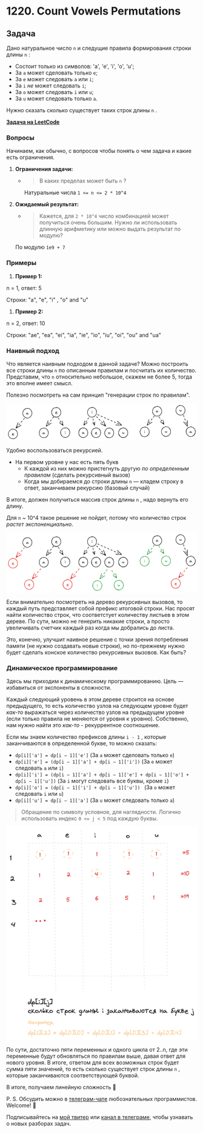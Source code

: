 # 1220. Count Vowels Permutations

## Задача

Дано натуральное число `n` и следущие правила формирования строки длины `n` :

* Состоит только из символов: 'a', 'e', 'i', 'o', 'u'; 
* За `a` может сделовать только `e`; 
* За `e` может следовать `a` или `i`; 
* За `i` _не_ может следовать `i`; 
* За `o` может следовать `i` или `u`; 
* За `u` может следовать только `a`.

Нужно сказать сколько существует таких строк длины `n` .

**[Задача на LeetCode](https://leetcode.com/problems/count-vowels-permutation)**

### Вопросы

Начинаем, как обычно, с вопросов чтобы понять о чем задача и какие есть ограничения.

1. **Ограничения задачи:**
   - > В каких пределах может быть `n` ?

     Натуральные числа `1 <= n <= 2 * 10^4`

    

2. **Ожидаемый результат:**
    - > Кажется, для `2 * 10^4` число комбинацией может получиться очень большим. Нужно ли использовать длинную арифметику или можно выдать результат по модулю?
     
     По модулю `1e9 + 7`

### Примеры

1. **Пример 1:**

n = 1, ответ: 5

Строки: "a", "e", "i" , "o" and "u"

1. **Пример 2:**

n = 2, ответ: 10

Строки: "ae", "ea", "ei", "ia", "ie", "io", "iu", "oi", "ou" and "ua"

### Наивный подход

Что является наивным подходом в данной задаче? Можно построить все строки длины `n` по описанным правилам и посчитать их количество. Представим, что `n` относительно небольшое, скажем не более 5, тогда это вполне имеет смысл.

Полезно посмотреть на сам принцип "генерации строк по правилам".

![](/images/count-vowels-permutations-ex1.png)

Удобно воспользоваться рекурсией.

* На первом уровне у нас есть пять букв
  + К каждой из них можно пристегнуть другую _по определенным правилам_ (сделать рекурсивный вызов)
  + Когда мы добираемся до строки длины `n` — кладем строку в ответ, заканчиваем рекурсию (базовый случай)

В итоге, должен получиться массив строк длины `n` , надо вернуть его длину.

Для `n` ~ 10^4 такое решение не пойдет, потому что количество строк _растет экспоненциально_.

![](/images/count-vowels-permutations-ex2.png)

Если внимательно посмотреть на дерево рекурсивных вызовов, то каждый путь представляет собой префикс итоговой строки. Нас просят найти количество строк, что соответстует количеству листьев в этом дереве. По сути, можно не генерить никакие строки, а просто увеличивать счетчик каждый раз когда мы добрались до листа.

Это, конечно, улучшит наивное решение с точки зрения потребления памяти (не нужно создавать новые строки), но по-прежнему нужно будет сделать конское количество рекурсивных вызовов. Как быть?

### Динамическое программирование

Здесь мы приходим к динамическому программированию. Цель — избавиться от экспоненты в сложности.

Каждый следующий уровень в этом дереве строится на основе предыдущего, то есть количество узлов на следующем уровне будет _как-то_ выражаться через количество узлов на предыдущем уровне (если только правила не меняются от уровня к уровню). Собственно, нам нужно найти это _как-то_ - рекуррентное соотношение.

Если мы знаем количество префиксов длины `i - 1` , которые заканчиваются в определенной букве, то можно сказать:

* `dp[i]['a'] = dp[i − 1]['e']` (За `a` может сделовать только `e`)
* `dp[i]['e'] = (dp[i − 1]['a'] + dp[i − 1]['i'])` (За `e` может следовать `a` или `i`)
* `dp[i]['i'] = (dp[i − 1]['a'] + dp[i − 1]['e'] + dp[i − 1]['o'] + dp[i − 1]['u'])` (За `i` могут следовать все буквы, кроме `i`)
* `dp[i]['o'] = (dp[i − 1]['i'] + dp[i − 1]['u']) ` (За `o` может следовать `i` или `u`)
* `dp[i]['u'] = dp[i − 1]['a']` (За `u` может следовать только `a`)

> Обращение по символу условное, для наглядности. Логично использовать индекс `0 <= j < 5` под каждую буквы.

![](/images/count-vowels-permutations-dp.png)

По сути, достаточно пяти переменных и одного цикла от 2..n, где эти переменные будут обновляться по правилам выше, давая ответ для нового уровня. В итоге, ответом для всех возможных строк будет сумма пяти значений, то есть сколько существует строк длины `n` , которые заканчиваются соответствующей буквой.

В итоге, получаем линейную сложность 🙌

P. S. Обсудить можно в [телеграм-чате](https://t.me/ctci_chat_ru) любознательных программистов. Welcome! 🤗

Подписывайтесь на [мой твитер](https://twitter.com/vitkarpov) или [канал в телеграме](https://t.me/coding_interviews), чтобы узнавать о новых разборах задач.
